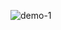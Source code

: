 ![demo-1](https://raw.githubusercontent.com/bresilla/yolo_fruit_recognition/master/assets/Screenshot-20170818115220-1280x948.png)
